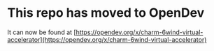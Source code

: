 # This repo has moved to OpenDev

It can now be found at [https://opendev.org/x/charm-6wind-virtual-accelerator](https://opendev.org/x/charm-6wind-virtual-accelerator)
